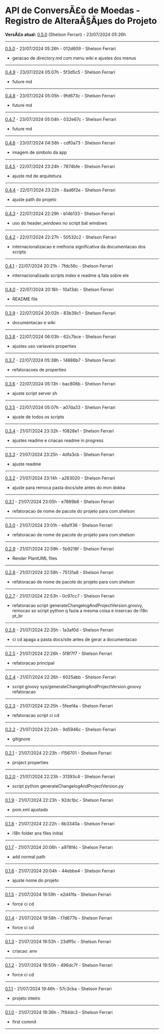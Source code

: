 
# API de ConversÃ£o de Moedas - Registro de AlteraÃ§Ãµes do Projeto

**VersÃ£o atual:** [0.5.0](https://github.com/33mestre/java_base/commit/012d609) (Shelson Ferrari) - 23/07/2024 05:26h

---

[0.5.0](https://github.com/33mestre/java_base/commit/012d609) - 23/07/2024 05:26h - 012d609 - Shelson Ferrari
- geracao de directory.md com menu wiki e ajustes dos menus

---

[0.4.9](https://github.com/33mestre/java_base/commit/5f3d5c5) - 23/07/2024 05:07h - 5f3d5c5 - Shelson Ferrari
- future md

---

[0.4.8](https://github.com/33mestre/java_base/commit/9fd673c) - 23/07/2024 05:05h - 9fd673c - Shelson Ferrari
- future md

---

[0.4.7](https://github.com/33mestre/java_base/commit/032e67c) - 23/07/2024 05:04h - 032e67c - Shelson Ferrari
- future md

---

[0.4.6](https://github.com/33mestre/java_base/commit/cdf0a73) - 23/07/2024 04:58h - cdf0a73 - Shelson Ferrari
- imagem de simbolo da app

---

[0.4.5](https://github.com/33mestre/java_base/commit/7874bfe) - 22/07/2024 23:24h - 7874bfe - Shelson Ferrari
- ajuste md de arquitetura

---

[0.4.4](https://github.com/33mestre/java_base/commit/8ad6f2e) - 22/07/2024 23:22h - 8ad6f2e - Shelson Ferrari
- ajuste path do projeto

---

[0.4.3](https://github.com/33mestre/java_base/commit/b14b133) - 22/07/2024 22:29h - b14b133 - Shelson Ferrari
- uso do header_windows no script bat windows

---

[0.4.2](https://github.com/33mestre/java_base/commit/50532c2) - 22/07/2024 22:27h - 50532c2 - Shelson Ferrari
- internacionalizacao e melhoria significativa da documentacao dos scripts

---

[0.4.1](https://github.com/33mestre/java_base/commit/7fdc56c) - 22/07/2024 20:21h - 7fdc56c - Shelson Ferrari
- internacionalizado scripts index e readme q fala sobre ele

---

[0.4.0](https://github.com/33mestre/java_base/commit/10a13dc) - 22/07/2024 20:16h - 10a13dc - Shelson Ferrari
- README file

---

[0.3.9](https://github.com/33mestre/java_base/commit/83b39c1) - 22/07/2024 20:02h - 83b39c1 - Shelson Ferrari
- documentacao e wiki

---

[0.3.8](https://github.com/33mestre/java_base/commit/62c7bce) - 22/07/2024 06:03h - 62c7bce - Shelson Ferrari
- ajustes uso variaveis properties

---

[0.3.7](https://github.com/33mestre/java_base/commit/14886b7) - 22/07/2024 05:38h - 14886b7 - Shelson Ferrari
- refatoracoes de properties

---

[0.3.6](https://github.com/33mestre/java_base/commit/bac806b) - 22/07/2024 05:13h - bac806b - Shelson Ferrari
- ajuste script server sh

---

[0.3.5](https://github.com/33mestre/java_base/commit/a07da33) - 22/07/2024 05:07h - a07da33 - Shelson Ferrari
- ajuste de todos os scripts

---

[0.3.4](https://github.com/33mestre/java_base/commit/f0828e1) - 21/07/2024 23:32h - f0828e1 - Shelson Ferrari
- ajustes readme e criacao readme in progress

---

[0.3.3](https://github.com/33mestre/java_base/commit/4dfa3cb) - 21/07/2024 23:25h - 4dfa3cb - Shelson Ferrari
- ajuste readme

---

[0.3.2](https://github.com/33mestre/java_base/commit/a263020) - 21/07/2024 23:14h - a263020 - Shelson Ferrari
- ajuste para remoca pasta docs/site antes do mvn dokka

---

[0.3.1](https://github.com/33mestre/java_base/commit/e7869b6) - 21/07/2024 23:05h - e7869b6 - Shelson Ferrari
- refatoracao de nome de pacote do projeto para com.shelson

---

[0.3.0](https://github.com/33mestre/java_base/commit/e9a1f36) - 21/07/2024 23:01h - e9a1f36 - Shelson Ferrari
- refatoracao de nome de pacote do projeto para com.shelson

---

[0.2.9](https://github.com/33mestre/java_base/commit/5b9216f) - 21/07/2024 22:59h - 5b9216f - Shelson Ferrari
- Render PlantUML files

---

[0.2.8](https://github.com/33mestre/java_base/commit/75131a8) - 21/07/2024 22:58h - 75131a8 - Shelson Ferrari
- refatoracao de nome de pacote do projeto para com.shelson

---

[0.2.7](https://github.com/33mestre/java_base/commit/0c97cc7) - 21/07/2024 22:53h - 0c97cc7 - Shelson Ferrari
- refatoracao script generateChangelogAndProjectVersion.groovy, remocao so script python q fazia a mesma coisa e insercao de i18n pt_br

---

[0.2.6](https://github.com/33mestre/java_base/commit/1a3af0d) - 21/07/2024 22:35h - 1a3af0d - Shelson Ferrari
- ci cd apaga a pasta docs/site antes de gerar a documentacao

---

[0.2.5](https://github.com/33mestre/java_base/commit/5f8f7f7) - 21/07/2024 22:26h - 5f8f7f7 - Shelson Ferrari
- refatoracao principal

---

[0.2.4](https://github.com/33mestre/java_base/commit/6025abb) - 21/07/2024 22:26h - 6025abb - Shelson Ferrari
- script groovy sys/generateChangelogAndProjectVersion.groovy refatoracao

---

[0.2.3](https://github.com/33mestre/java_base/commit/5feef4a) - 21/07/2024 22:25h - 5feef4a - Shelson Ferrari
- refatoracao script ci cd

---

[0.2.2](https://github.com/33mestre/java_base/commit/9d5946c) - 21/07/2024 22:24h - 9d5946c - Shelson Ferrari
- gitignore

---

[0.2.1](https://github.com/33mestre/java_base/commit/f156701) - 21/07/2024 22:23h - f156701 - Shelson Ferrari
- project properties

---

[0.2.0](https://github.com/33mestre/java_base/commit/31393c4) - 21/07/2024 22:23h - 31393c4 - Shelson Ferrari
- script python generateChangelogAndProjectVersion.py

---

[0.1.9](https://github.com/33mestre/java_base/commit/92dc1bc) - 21/07/2024 22:23h - 92dc1bc - Shelson Ferrari
- pom.xml ajustado

---

[0.1.8](https://github.com/33mestre/java_base/commit/6b3340a) - 21/07/2024 22:22h - 6b3340a - Shelson Ferrari
- i18n folder ans files initial

---

[0.1.7](https://github.com/33mestre/java_base/commit/a978f4c) - 21/07/2024 20:06h - a978f4c - Shelson Ferrari
- add normal path

---

[0.1.6](https://github.com/33mestre/java_base/commit/44ebbe4) - 21/07/2024 20:04h - 44ebbe4 - Shelson Ferrari
- ajuste nome do projeto

---

[0.1.5](https://github.com/33mestre/java_base/commit/e2d41fa) - 21/07/2024 19:59h - e2d41fa - Shelson Ferrari
- force ci cd

---

[0.1.4](https://github.com/33mestre/java_base/commit/f7d677b) - 21/07/2024 19:58h - f7d677b - Shelson Ferrari
- force ci cd

---

[0.1.3](https://github.com/33mestre/java_base/commit/23dff5c) - 21/07/2024 19:53h - 23dff5c - Shelson Ferrari
- criacao .env

---

[0.1.2](https://github.com/33mestre/java_base/commit/496dc7f) - 21/07/2024 19:50h - 496dc7f - Shelson Ferrari
- force ci cd

---

[0.1.1](https://github.com/33mestre/java_base/commit/57c3cba) - 21/07/2024 19:46h - 57c3cba - Shelson Ferrari
- projeto inteiro

---

[0.1.0](https://github.com/33mestre/java_base/commit/7f84dc3) - 21/07/2024 19:36h - 7f84dc3 - Shelson Ferrari
- first commit

---
